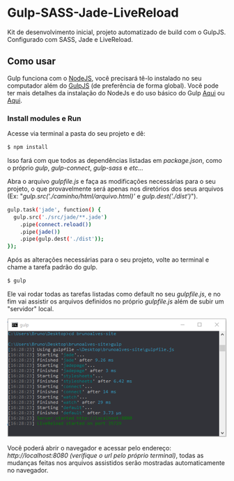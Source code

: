 # Gulp-SASS-Jade-LiveReload
Kit de desenvolvimento inicial, projeto automatizado de build com o GulpJS. Configurado com SASS, Jade e LiveReload.

## Como usar
Gulp funciona com o [NodeJS](https://nodejs.org/), você precisará tê-lo instalado no seu computador além do [GulpJS](gulpjs.com) (de preferência de forma global). Você pode ter mais detalhes da instalação do NodeJs e do uso básico do Gulp [Aqui](http://tableless.com.br/gulp-o-novo-automatizador/) ou [Aqui](http://blog.caelum.com.br/bye-bye-grunt-js-hello-gulp-js/).

### Install modules e Run
Acesse via terminal a pasta do seu projeto e dê:
```sh
$ npm install
```
Isso fará com que todos as dependências listadas em *package.json*, como o próprio *gulp*, *gulp-connect*, *gulp-sass* e *etc...*

Abra o arquivo *gulpfile.js* e faça as modificações necessárias para o seu projeto, o que provavelmente será apenas nos diretórios dos seus arquivos (Ex: "*gulp.src('./caminho/html/arquivo.html)'* e *gulp.dest('./dist')*").
```sh
gulp.task('jade', function() {
  gulp.src('./src/jade/**.jade')
    .pipe(connect.reload())
    .pipe(jade())
    .pipe(gulp.dest('./dist'));
});
```

Após as alterações necessárias para o seu projeto, volte ao terminal e chame a tarefa padrão do gulp.
```sh
$ gulp
```
Ele vai rodar todas as tarefas listadas como default no seu *gulpfile.js*, e no fim vai assistir os arquivos definidos no próprio *gulpfile.js* além de subir um "servidor" local.

![image](https://raw.githubusercontent.com/brunoalv-s/gulp-sass-jade-livereload/master/images/gulp-screen.PNG)

Você poderá abrir o navegador e acessar pelo endereço: *http://localhost:8080 (verifique o url pelo próprio terminal)*, todas as mudanças feitas nos arquivos assistidos serão mostradas automaticamente no navegador.
